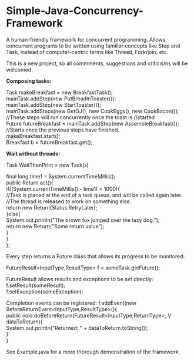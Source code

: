 Simple-Java-Concurrency-Framework
=================================

A human-friendly framework for concurrent programming. Allows concurrent programs to be written using familiar concepts like Step and Task, instead of computer-centric terms like Thread, Fork/join, etc.  

This is a new project, so all commments, suggestions and criticisms will be welcomed.


**Composing tasks:**

Task makeBreakfast = new BreakfastTask();  
mainTask.addStep(new PutBreadInToaster());  
mainTask.addStep(new StartToaster());  
mainTask.addSteps(new GetOJ(), new CookEggs(), new CookBacon()); //These steps will run concurrently once the toast is                                                                 //started                                                                        
Future<Breakfast> futureBreakfast = mainTask.addStep(new AssembleBreakfast()); //Starts once the previous steps have finished.   
makeBreakfast.start();                                                        
Breakfast b = futureBreakfast.get();    



**Wait without threads:**

Task WaitThenPrint = new Task<String>(){  
  
   final long time1 = System.currentTimeMillis();  
   public Return<String> act(){  
     if((System.currentTimeMillis() - time1) < 1000){  
       //Task is placed at the end of a task queue, and will be called again later.  
       //The thread is released to work on something else.  
       return new Return<String>(Status.RetryLater);  
     }else{  
       System.out.println("The brown fox jumped over the lazy dog.");  
       return new Return<String>("Some return value");  
      }  
   }  
};  


Every step returns a Future class that allows its progress to be monitored:  

FutureResult<InputType,ResultType> f = someTask.getFuture();  

FutureResult allows results and exceptions to be set directly:  
f.setResult(someResult);  
f.setException(someException);  

Completion events can be registered:
f.addEvent(new BeforeReturnEvent<InputType,ResultType>(){  
    public void doBeforeReturn(FutureResult<InputType,ReturnType>, V dataToReturn){  
          System.out.println("Returned: " + dataToReturn.toString());  
    }  
}  


  
See Example.java for a more thorough demonstration of the framework.  

